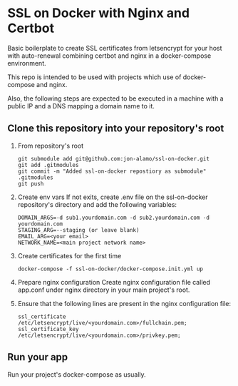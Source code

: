 # SSL on Docker with Nginx and Certbot
Basic boilerplate to create SSL certificates from letsencrypt for your host
with auto-renewal combining certbot and nginx in a docker-compose environment.

This repo is intended to be used with projects which use of docker-compose
and nginx.

Also, the following steps are expected to be executed in a machine with a 
public IP and a DNS mapping a domain name to it.

## Clone this repository into your repository's root
1. From repository's root
    ```
    git submodule add git@github.com:jon-alamo/ssl-on-docker.git
    git add .gitmodules
    git commit -m "Added ssl-on-docker repostiory as submodule" .gitmodules
    git push
    ```
2. Create env vars
   If not exits, create .env file on the ssl-on-docker repository's directory and add the following variables:
    ```
    DOMAIN_ARGS=-d sub1.yourdomain.com -d sub2.yourdomain.com -d yourdomain.com
    STAGING_ARG=--staging (or leave blank)
    EMAIL_ARG=<your email>
    NETWORK_NAME=<main project network name>
    ```    

3.  Create certificates for the first time
    ```
    docker-compose -f ssl-on-docker/docker-compose.init.yml up
    ```

4. Prepare nginx configuration
   Create nginx configuration file called app.conf under nginx directory in your main project's root.
5. Ensure that the following lines are present in the nginx configuration file:
    ```
    ssl_certificate /etc/letsencrypt/live/<yourdomain.com>/fullchain.pem;
    ssl_certificate_key /etc/letsencrypt/live/<yourdomain.com>/privkey.pem;
    ```


## Run your app
Run your project's docker-compose as usually.
